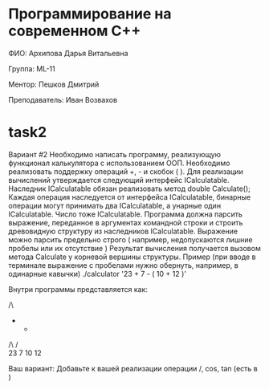 # Программирование на современном C++ 

ФИО: Архипова Дарья Витальевна

Группа: ML-11

Ментор: Пешков Дмитрий

Преподаватель: Иван Возвахов

# task2

Вариант #2
Необходимо написать программу, реализующую функционал калькулятора с использованием ООП.
Необходимо реализовать поддержку операций +, - и скобок ( ).
Для реализации вычислений утверждается следующий интерфейс ICalculatable.
Наследник ICalculatable обязан реализовать метод double Calculate();
Каждая операция наследуется от интерфейса ICalculatable, бинарные операции могут принимать два ICalculatable, а унарные один ICalculatable.
Число тоже ICalculatable.
Программа должна парсить выражение, переданное в аргументах командной строки и строить древовидную структуру из наследников ICalculatable.
Выражение можно парсить предельно строго ( например, недопускаются лишние пробелы или их отсутствие )
Результат вычисления получается вызовом метода Calculate у корневой вершины структуры.
Пример (при вводе в терминале выражение с пробелами нужно обернуть, например, в одинарные кавычки)
./calculator '23 + 7 - ( 10 + 12 )'

Внутри программы представляется как:

/\
+ +
/\ /\
23 7 10 12

Ваш вариант:
Добавьте к вашей реализации операции /, cos, tan     (есть в <cmath>)

